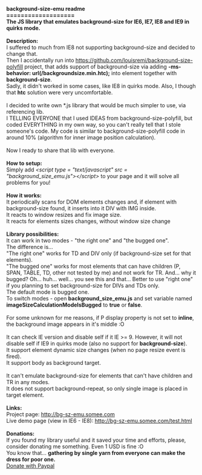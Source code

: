 <b>background-size-emu readme<br />===================<br />The JS library that emulates background-size for IE6, IE7, IE8 and IE9 in quirks mode.</b><br />
<br />
<b>Description:</b><br />
I suffered to much from IE8 not supporting background-size and decided to change that.<br />
Then I accidentally run into <a href = "https://github.com/louisremi/background-size-polyfill">https://github.com/louisremi/background-size-polyfill</a> project, that adds support of background-size via adding <b>-ms-behavior: url(/backgroundsize.min.htc);</b> into element together with <b>background-size</b>.<br />
Sadly, it didn't worked in some cases, like IE8 in quirks mode. Also, I though that <b>htc</b> solution were very uncomfortable.<br />
<br />
I decided to write own *.js library that would be much simpler to use, via referencing lib.<br />
I TELLING EVERYONE that I used IDEAS from background-size-polyfill, but coded EVERYTHING in my own way, so you can't really tell that I stole someone's code. My code is similar to background-size-polyfill code in around 10% (algorithm for inner image position calculation).<br />
<br />
Now I ready to share that lib with everyone.<br />
<br />
<b>How to setup:</b><br />
Simply add <i>&lt;script type = "text/javascript" src = "background_size_emu.js"&gt;&lt;/script&gt;</i> to your page and it will solve all problems for you!<br />
<br />
<b>How it works:</b><br />
It periodically scans for DOM elements changes and, if element with background-size found, it inserts into it DIV with IMG inside.<br />
It reacts to window resizes and fix image size.<br />
It reacts for elements sizes changes, without window size change<br />
<br />
<b>Library possibilities:</b><br />
It can work in two modes - "the right one" and "the bugged one".<br />
The difference is...<br />
"The right one" works for TD and DIV only (if background-size set for that elements).<br />
"The bugged one" works for most elements that can have children (P, SPAN, TABLE, TD, other not tested by me) and not work for TR. And... why it bugged? Oh... huh... well... you see this and that... Better to use "right one" if you planning to set background-size for DIVs and TDs only.<br />
The default mode is bugged one.<br />
To switch modes - open <b>background_size_emu.js</b> and set variable named <b>imageSizeCalculationModeIsBugged</b> to <b>true</b> or <b>false</b>.<br />
<br />
For some unknown for me reasons, if P display property is not set to <b>inline</b>, the background image appears in it's middle :O<br />
<br />
It can check IE version and disable self if it IE >= 9. However, it will not disable self if IE9 in quirks mode (also no support for <b>background-size</b>).<br />
It support element dynamic size changes (when no page resize event is fired).<br />
It support body as background target.<br />
<br />
It can't emulate background-size for elements that can't have children and TR in any modes.<br />
It does not support background-repeat, so only single image is placed in target element.<br />
<br />
<b>Links:</b><br />
Project page: <a href = "http://bg-sz-emu.somee.com">http://bg-sz-emu.somee.com</a><br />
Live demo page (view in IE6 - IE8): <a href = "http://bg-sz-emu.somee.com/test.html">http://bg-sz-emu.somee.com/test.html</a><br />
<br />
<b>Donations:</b><br />
If you found my library useful and it saved your time and efforts, please, consider donating me something. Even 1 USD is fine :O<br />
You know that... <b>gathering by single yarn from everyone can make the dress for poor one.</b><br />
<a href = "https://www.paypal.com/cgi-bin/webscr?cmd=_donations&business=metafalica%40gmx%2ecom&lc=US&currency_code=USD&bn=PP%2dDonationsBF%3abtn_donateCC_LG%2egif%3aNonHosted">Donate with Paypal</a>